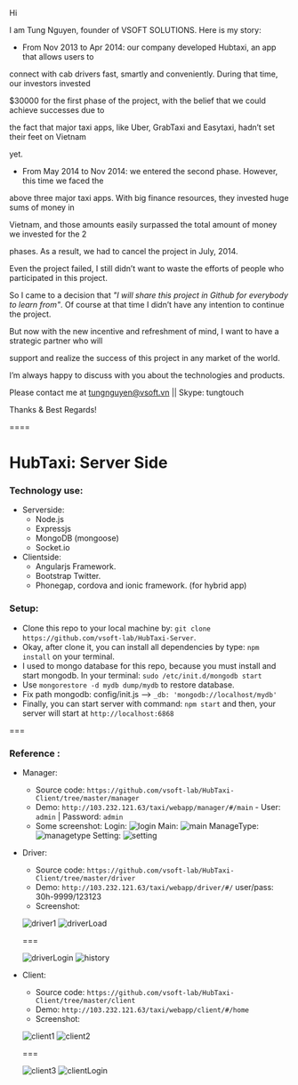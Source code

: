 Hi

I am Tung Nguyen, founder of VSOFT SOLUTIONS. Here is my story:

- From Nov 2013 to Apr 2014: our company developed Hubtaxi, an app that allows users to 

connect with cab drivers fast, smartly and conveniently. During that time, our investors invested 

$30000 for the first phase of the project, with the belief that we could achieve successes due to 

the fact that major taxi apps, like Uber, GrabTaxi and Easytaxi, hadn’t set their feet on Vietnam 

yet.

- From May 2014 to Nov 2014: we entered the second phase. However, this time we faced the 

above three major taxi apps. With big finance resources, they invested huge sums of money in 

Vietnam, and those amounts easily surpassed the total amount of money we invested for the 2 

phases. As a result, we had to cancel the project in July, 2014.

Even the project failed, I still didn’t want to waste the efforts of people who participated in this project. 

So I came to a decision that *"I will share this project in Github for everybody to learn from"*.  Of course at 
that time I didn’t have any intention to continue the project.

But now with the new incentive and refreshment of mind, I want to have a strategic partner who will 

support and realize the success of this project in any market of the world.

I’m always happy to discuss with you about the technologies and products.

Please contact me at tungnguyen@vsoft.vn || Skype: tungtouch

Thanks & Best Regards!

====


HubTaxi: Server Side
===

### Technology use:
- Serverside:
  - Node.js 
  - Expressjs
  - MongoDB (mongoose)
  - Socket.io
- Clientside:
  - Angularjs Framework.
  - Bootstrap Twitter.
  - Phonegap, cordova and ionic framework. (for hybrid app)

### Setup:
- Clone this repo to your local machine by: `git clone https://github.com/vsoft-lab/HubTaxi-Server`.
- Okay, after clone it, you can install all dependencies by type: `npm install` on your terminal.
- I used to mongo database for this repo, because you must install and start mongodb. In your terminal: `sudo /etc/init.d/mongodb start`
- Use `mongorestore -d mydb dump/mydb` to restore database.
- Fix path mongodb: config/init.js --> `_db: 'mongodb://localhost/mydb'`
- Finally, you can start server with command: `npm start` and then, your server will start at `http://localhost:6868`

===
### Reference :
- Manager:
  - Source code: `https://github.com/vsoft-lab/HubTaxi-Client/tree/master/manager`
  - Demo: `http://103.232.121.63/taxi/webapp/manager/#/main` - User: `admin` | Password: `admin`
  - Some screenshot:
  Login:
  ![login](https://github.com/vsoft-lab/HubTaxi-Server/blob/master/screenshot/login.png)
  Main:
  ![main](https://github.com/vsoft-lab/HubTaxi-Server/blob/master/screenshot/main.png)
  ManageType:
  ![managetype](https://github.com/vsoft-lab/HubTaxi-Server/blob/master/screenshot/managerCartype.png)
  Setting:
  ![setting](https://github.com/vsoft-lab/HubTaxi-Server/blob/master/screenshot/setting.png)

- Driver: 
  - Source code: `https://github.com/vsoft-lab/HubTaxi-Client/tree/master/driver`
  - Demo: `http://103.232.121.63/taxi/webapp/driver/#/` user/pass: 30h-9999/123123
  - Screenshot:

  ![driver1](https://github.com/vsoft-lab/HubTaxi-Server/blob/master/screenshot/driver1.png)
  ![driverLoad](https://github.com/vsoft-lab/HubTaxi-Server/blob/master/screenshot/driverLoad.png)
  
  ===
  
  ![driverLogin](https://github.com/vsoft-lab/HubTaxi-Server/blob/master/screenshot/driverLogin.png)
  ![history](https://github.com/vsoft-lab/HubTaxi-Server/blob/master/screenshot/histories.png)
  
- Client: 
  - Source code: `https://github.com/vsoft-lab/HubTaxi-Client/tree/master/client`
  - Demo: `http://103.232.121.63/taxi/webapp/client/#/home`
  - Screenshot:

  ![client1](https://github.com/vsoft-lab/HubTaxi-Server/blob/master/screenshot/client1.png)
  ![client2](https://github.com/vsoft-lab/HubTaxi-Server/blob/master/screenshot/showTaxi.png)
  
  ===
  
  ![client3](https://github.com/vsoft-lab/HubTaxi-Server/blob/master/screenshot/client3.png)
  ![clientLogin](https://github.com/vsoft-lab/HubTaxi-Server/blob/master/screenshot/clientLogin.png)

